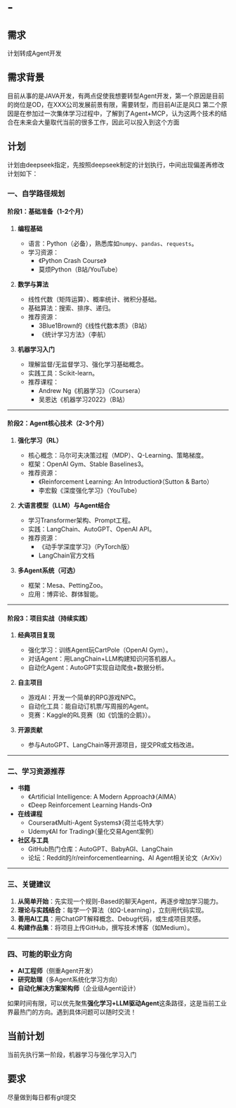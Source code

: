 # -
## 需求
计划转成Agent开发
## 需求背景
目前从事的是JAVA开发，有两点促使我想要转型Agent开发，第一个原因是目前的岗位是OD，在XXX公司发展前景有限，需要转型，而目前AI正是风口
第二个原因是在参加过一次集体学习过程中，了解到了Agent+MCP，认为这两个技术的结合在未来会大量取代当前的很多工作，因此可以投入到这个方面
## 计划
计划由deepseek指定，先按照deepseek制定的计划执行，中间出现偏差再修改
计划如下：
### **一、自学路径规划**
#### **阶段1：基础准备（1-2个月）**
1. **编程基础**  
   - 语言：Python（必备），熟悉库如`numpy`、`pandas`、`requests`。  
   - 学习资源：  
     - 《Python Crash Course》  
     - 莫烦Python（B站/YouTube）  

2. **数学与算法**  
   - 线性代数（矩阵运算）、概率统计、微积分基础。  
   - 基础算法：搜索、排序、递归。  
   - 推荐资源：  
     - 3Blue1Brown的《线性代数本质》（B站）  
     - 《统计学习方法》（李航）  

3. **机器学习入门**  
   - 理解监督/无监督学习、强化学习基础概念。  
   - 实践工具：Scikit-learn。  
   - 推荐课程：  
     - Andrew Ng《机器学习》（Coursera）  
     - 吴恩达《机器学习2022》（B站）  

---

#### **阶段2：Agent核心技术（2-3个月）**
1. **强化学习（RL）**  
   - 核心概念：马尔可夫决策过程（MDP）、Q-Learning、策略梯度。  
   - 框架：OpenAI Gym、Stable Baselines3。  
   - 推荐资源：  
     - 《Reinforcement Learning: An Introduction》（Sutton & Barto）  
     - 李宏毅《深度强化学习》（YouTube）  

2. **大语言模型（LLM）与Agent结合**  
   - 学习Transformer架构、Prompt工程。  
   - 实践：LangChain、AutoGPT、OpenAI API。  
   - 推荐资源：  
     - 《动手学深度学习》（PyTorch版）  
     - LangChain官方文档  

3. **多Agent系统（可选）**  
   - 框架：Mesa、PettingZoo。  
   - 应用：博弈论、群体智能。  

---

#### **阶段3：项目实战（持续实践）**
1. **经典项目复现**  
   - 强化学习：训练Agent玩CartPole（OpenAI Gym）。  
   - 对话Agent：用LangChain+LLM构建知识问答机器人。  
   - 自动化Agent：AutoGPT实现自动爬虫+数据分析。  

2. **自主项目**  
   - 游戏AI：开发一个简单的RPG游戏NPC。  
   - 自动化工具：能自动订机票/写周报的Agent。  
   - 竞赛：Kaggle的RL竞赛（如《饥饿的企鹅》）。  

3. **开源贡献**  
   - 参与AutoGPT、LangChain等开源项目，提交PR或文档改进。  

---

### **二、学习资源推荐**
- **书籍**  
  - 《Artificial Intelligence: A Modern Approach》（AIMA）  
  - 《Deep Reinforcement Learning Hands-On》  
- **在线课程**  
  - Coursera《Multi-Agent Systems》（荷兰屯特大学）  
  - Udemy《AI for Trading》（量化交易Agent案例）  
- **社区与工具**  
  - GitHub热门仓库：AutoGPT、BabyAGI、LangChain  
  - 论坛：Reddit的/r/reinforcementlearning、AI Agent相关论文（ArXiv）  

---

### **三、关键建议**
1. **从简单开始**：先实现一个规则-Based的聊天Agent，再逐步增加学习能力。  
2. **理论与实践结合**：每学一个算法（如Q-Learning），立刻用代码实现。  
3. **善用AI工具**：用ChatGPT解释概念、Debug代码，或生成项目灵感。  
4. **构建作品集**：将项目上传GitHub，撰写技术博客（如Medium）。  

---

### **四、可能的职业方向**
- **AI工程师**（侧重Agent开发）  
- **研究助理**（多Agent系统化学习方向）  
- **自动化解决方案架构师**（企业级Agent设计）  

如果时间有限，可以优先聚焦**强化学习+LLM驱动Agent**这条路径，这是当前工业界最热门的方向。遇到具体问题可以随时交流！

## 当前计划
当前先执行第一阶段，机器学习与强化学习入门

## 要求
尽量做到每日都有git提交
